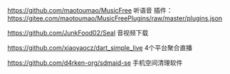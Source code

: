 https://github.com/maotoumao/MusicFree 听语音
插件：https://gitee.com/maotoumao/MusicFreePlugins/raw/master/plugins.json

https://github.com/JunkFood02/Seal  音视频下载

https://github.com/xiaoyaocz/dart_simple_live  4个平台聚合直播

https://github.com/d4rken-org/sdmaid-se   手机空间清理软件

<!-- Failed to upload "plugins.json" -->